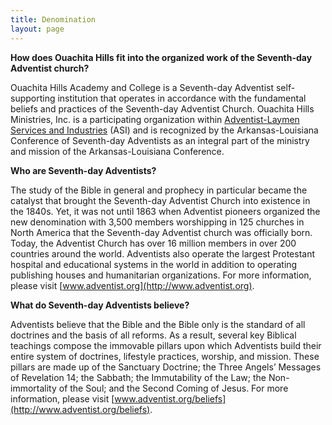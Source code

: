 ```yaml
---
title: Denomination
layout: page
---
```

**How does Ouachita Hills fit into the organized work of the Seventh-day Adventist 
church?**

Ouachita Hills Academy and College is a Seventh-day Adventist self-supporting institution 
that operates in accordance with the fundamental beliefs and practices of the Seventh-day 
Adventist Church. Ouachita Hills Ministries, Inc. is a participating organization within 
[Adventist-Laymen Services and Industries](http://www.asiministries.org) (ASI) and is 
recognized by the Arkansas-Louisiana Conference of Seventh-day Adventists as an integral 
part of the ministry and mission of the Arkansas-Louisiana Conference.

**Who are Seventh-day Adventists?**

The study of the Bible in general and prophecy in particular became the catalyst that 
brought the Seventh-day Adventist Church into existence in the 1840s. Yet, it was not 
until 1863 when Adventist pioneers organized the new denomination with 3,500 members 
worshipping in 125 churches in North America that the Seventh-day Adventist church was 
officially born. Today, the Adventist Church has over 16 million members in over 200 
countries around the world. Adventists also operate the largest Protestant hospital and 
educational systems in the world in addition to operating publishing houses and 
humanitarian organizations. For more information, please visit 
[www.adventist.org](http://www.adventist.org).

**What do Seventh-day Adventists believe?**

Adventists believe that the Bible and the Bible only is the standard of all doctrines and 
the basis of all reforms. As a result, several key Biblical teachings compose the 
immovable pillars upon which Adventists build their entire system of doctrines, lifestyle 
practices, worship, and mission. These pillars are made up of the Sanctuary Doctrine; the 
Three Angels’ Messages of Revelation 14; the Sabbath; the Immutability of the Law; the 
Non-immortality of the Soul; and the Second Coming of Jesus. For more information, please 
visit [www.adventist.org/beliefs](http://www.adventist.org/beliefs).